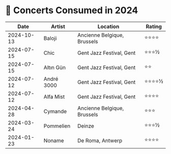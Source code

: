 # 🎤 Concerts Consumed in 2024

| Date | Artist | Location | Rating |
| --- | --- | --- | --- |
| 2024-10-13 | Baloji | Ancienne Belgique, Brussels | ⭐️⭐️⭐️⭐️ |
| 2024-07-15 | Chic | Gent Jazz Festival, Gent | ⭐️⭐️⭐️½ |
| 2024-07-15 | Altın Gün | Gent Jazz Festival, Gent | ⭐️⭐️ |
| 2024-07-12 | André 3000 | Gent Jazz Festival, Gent | ⭐️⭐️⭐️⭐️½ |
| 2024-07-12 | Alfa Mist | Gent Jazz Festival, Gent | ⭐️⭐️⭐️⭐️ |
| 2024-04-28 | Cymande | Ancienne Belgique, Brussels | ⭐️⭐️⭐️ |
| 2024-03-24 | Pommelien | Deinze | ⭐️⭐️⭐️½ |
| 2024-01-23 | Noname | De Roma, Antwerp | ⭐️⭐️⭐️⭐️ |
